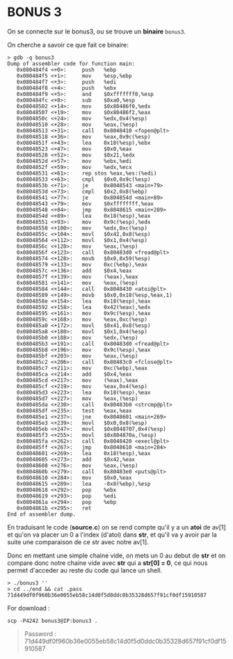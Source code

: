 # BONUS 3

On se connecte sur le bonus3, ou se trouve un **binaire** <code>bonus3</code>.

On cherche a savoir ce que fait ce binaire:

```gdb
> gdb -q bonus3
Dump of assembler code for function main:
   0x080484f4 <+0>:     push   %ebp
   0x080484f5 <+1>:     mov    %esp,%ebp
   0x080484f7 <+3>:     push   %edi
   0x080484f8 <+4>:     push   %ebx
   0x080484f9 <+5>:     and    $0xfffffff0,%esp
   0x080484fc <+8>:     sub    $0xa0,%esp
   0x08048502 <+14>:    mov    $0x80486f0,%edx
   0x08048507 <+19>:    mov    $0x80486f2,%eax
   0x0804850c <+24>:    mov    %edx,0x4(%esp)
   0x08048510 <+28>:    mov    %eax,(%esp)
   0x08048513 <+31>:    call   0x8048410 <fopen@plt>
   0x08048518 <+36>:    mov    %eax,0x9c(%esp)
   0x0804851f <+43>:    lea    0x18(%esp),%ebx
   0x08048523 <+47>:    mov    $0x0,%eax
   0x08048528 <+52>:    mov    $0x21,%edx
   0x0804852d <+57>:    mov    %ebx,%edi
   0x0804852f <+59>:    mov    %edx,%ecx
   0x08048531 <+61>:    rep stos %eax,%es:(%edi)
   0x08048533 <+63>:    cmpl   $0x0,0x9c(%esp)
   0x0804853b <+71>:    je     0x8048543 <main+79>
   0x0804853d <+73>:    cmpl   $0x2,0x8(%ebp)
   0x08048541 <+77>:    je     0x804854d <main+89>
   0x08048543 <+79>:    mov    $0xffffffff,%eax
   0x08048548 <+84>:    jmp    0x8048615 <main+289>
   0x0804854d <+89>:    lea    0x18(%esp),%eax
   0x08048551 <+93>:    mov    0x9c(%esp),%edx
   0x08048558 <+100>:   mov    %edx,0xc(%esp)
   0x0804855c <+104>:   movl   $0x42,0x8(%esp)
   0x08048564 <+112>:   movl   $0x1,0x4(%esp)
   0x0804856c <+120>:   mov    %eax,(%esp)
   0x0804856f <+123>:   call   0x80483d0 <fread@plt>
   0x08048574 <+128>:   movb   $0x0,0x59(%esp)
   0x08048579 <+133>:   mov    0xc(%ebp),%eax
   0x0804857c <+136>:   add    $0x4,%eax
   0x0804857f <+139>:   mov    (%eax),%eax
   0x08048581 <+141>:   mov    %eax,(%esp)
   0x08048584 <+144>:   call   0x8048430 <atoi@plt>
   0x08048589 <+149>:   movb   $0x0,0x18(%esp,%eax,1)
   0x0804858e <+154>:   lea    0x18(%esp),%eax
   0x08048592 <+158>:   lea    0x42(%eax),%edx
   0x08048595 <+161>:   mov    0x9c(%esp),%eax
   0x0804859c <+168>:   mov    %eax,0xc(%esp)
   0x080485a0 <+172>:   movl   $0x41,0x8(%esp)
   0x080485a8 <+180>:   movl   $0x1,0x4(%esp)
   0x080485b0 <+188>:   mov    %edx,(%esp)
   0x080485b3 <+191>:   call   0x80483d0 <fread@plt>
   0x080485b8 <+196>:   mov    0x9c(%esp),%eax
   0x080485bf <+203>:   mov    %eax,(%esp)
   0x080485c2 <+206>:   call   0x80483c0 <fclose@plt>
   0x080485c7 <+211>:   mov    0xc(%ebp),%eax
   0x080485ca <+214>:   add    $0x4,%eax
   0x080485cd <+217>:   mov    (%eax),%eax
   0x080485cf <+219>:   mov    %eax,0x4(%esp)
   0x080485d3 <+223>:   lea    0x18(%esp),%eax
   0x080485d7 <+227>:   mov    %eax,(%esp)
   0x080485da <+230>:   call   0x80483b0 <strcmp@plt>
   0x080485df <+235>:   test   %eax,%eax
   0x080485e1 <+237>:   jne    0x8048601 <main+269>
   0x080485e3 <+239>:   movl   $0x0,0x8(%esp)
   0x080485eb <+247>:   movl   $0x8048707,0x4(%esp)
   0x080485f3 <+255>:   movl   $0x804870a,(%esp)
   0x080485fa <+262>:   call   0x8048420 <execl@plt>
   0x080485ff <+267>:   jmp    0x8048610 <main+284>
   0x08048601 <+269>:   lea    0x18(%esp),%eax
   0x08048605 <+273>:   add    $0x42,%eax
   0x08048608 <+276>:   mov    %eax,(%esp)
   0x0804860b <+279>:   call   0x80483e0 <puts@plt>
   0x08048610 <+284>:   mov    $0x0,%eax
   0x08048615 <+289>:   lea    -0x8(%ebp),%esp
   0x08048618 <+292>:   pop    %ebx
   0x08048619 <+293>:   pop    %edi
   0x0804861a <+294>:   pop    %ebp
   0x0804861b <+295>:   ret
End of assembler dump.
```

En traduisant le code (**source.c**) on se rend compte qu'il y a un **atoi** de av[1] et qu'on va placer un 0 a l'index (d'atoi) dans **str**, et qu'il va y avoir par la suite une comparaison de ce str avec notre av[1].

Donc en mettant une simple chaine vide, on mets un 0 au debut de **str** et on compare donc notre chaine vide avec **str** qui a **str[0] = 0**, ce qui nous permet d'acceder au reste du code qui lance un shell.

<pre><code>> ./bonus3 ''
> cd ../end && cat .pass
71d449df0f960b36e0055eb58c14d0f5d0ddc0b35328d657f91cf0df15910587
</code></pre>

For download :
<pre><code>scp -P4242 bonus3@IP:bonus3 .</code></pre>
> Password : 71d449df0f960b36e0055eb58c14d0f5d0ddc0b35328d657f91cf0df15910587